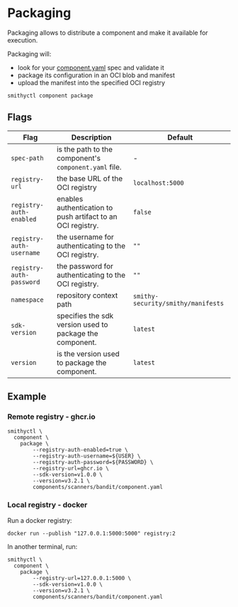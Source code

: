 # Packaging

Packaging allows to distribute a component and make it available for execution.

Packaging will:

* look for your [component.yaml](./SPEC.md) spec and validate it
* package its configuration in an OCI blob and manifest
* upload the manifest into the specified OCI registry

```shell
smithyctl component package
```

## Flags

| Flag                     | Description                                                 | Default                            |
|--------------------------|-------------------------------------------------------------|------------------------------------|
| `spec-path`              | is the path to the component's `component.yaml` file.       | -                                  |
| `registry-url`           | the base URL of the OCI registry                            | `localhost:5000`                   |
| `registry-auth-enabled`  | enables authentication to push artifact to an OCI registry. | `false`                            |
| `registry-auth-username` | the username for authenticating to the OCI registry.        | `""`                               |
| `registry-auth-password` | the password for authenticating to the OCI registry.        | `""`                               |
| `namespace`              | repository context path                                     | `smithy-security/smithy/manifests` |
| `sdk-version`            | specifies the sdk version used to package the component.    | `latest`                           |
| `version`                | is the version used to package the component.               | `latest`                           |

## Example

### Remote registry - ghcr.io

```shell
smithyctl \
  component \
    package \
        --registry-auth-enabled=true \
        --registry-auth-username=${USER} \
        --registry-auth-password=${PASSWORD} \
        --registry-url=ghcr.io \
        --sdk-version=v1.0.0 \
        --version=v3.2.1 \
        components/scanners/bandit/component.yaml
```

### Local registry - docker

Run a docker registry:

```shell
docker run --publish "127.0.0.1:5000:5000" registry:2
```

In another terminal, run:

```shell
smithyctl \
  component \
    package \
        --registry-url=127.0.0.1:5000 \
        --sdk-version=v1.0.0 \
        --version=v3.2.1 \
        components/scanners/bandit/component.yaml
```
